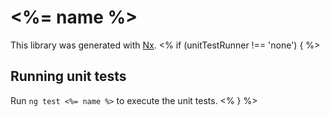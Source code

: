 # <%= name %>

This library was generated with [Nx](https://nx.dev).
<% if (unitTestRunner !== 'none') { %>

## Running unit tests

Run `ng test <%= name %>` to execute the unit tests.
<% } %>
